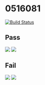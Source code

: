 # 0516081
[![Build Status](https://travis-ci.com/kevin136344/0516081.svg?branch=master)](https://travis-ci.com/kevin136344/0516081)
## Pass
![](https://i.imgur.com/MJ0R80i.png)
![](https://i.imgur.com/zCh7yzP.png)

## Fail
![](https://i.imgur.com/T8VrzTH.png)
![](https://i.imgur.com/NCxEvZ6.png)

